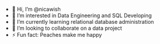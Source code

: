 - 👋 Hi, I’m @nicawish
- 👀 I’m interested in Data Engineering and SQL Developing
- 🌱 I’m currently learning relational database administration
- 💞️ I’m looking to collaborate on a data project
- ⚡ Fun fact: Peaches make me happy

<!---
nicawish/nicawish is a ✨ special ✨ repository because its `README.md` (this file) appears on your GitHub profile.
You can click the Preview link to take a look at your changes.
--->
